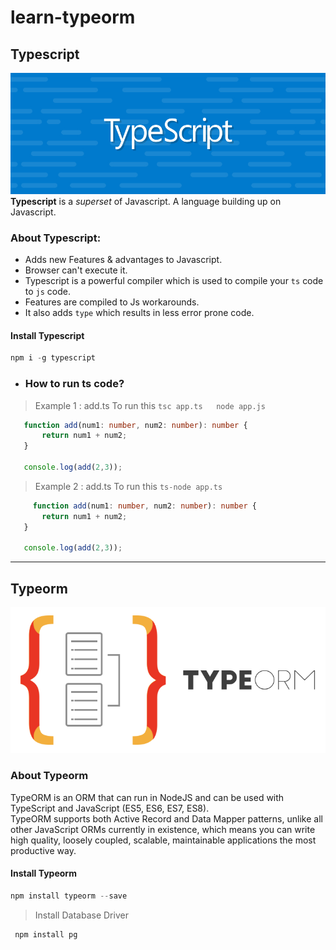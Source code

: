 # learn-typeorm
 ## Typescript
 ![Typescript](/ts.jpg)
 **Typescript**  is a *superset* of Javascript. A language building up on Javascript.
### About Typescript:
 - Adds new Features & advantages to Javascript.
 - Browser can't execute it.
 - Typescript is a powerful compiler which is used to compile your `ts` code to `js` code.
 - Features are compiled to Js workarounds.
 - It also adds `type` which results in less error prone code.

 #### Install Typescript
 ``` typescript
 npm i -g typescript
 ```

 - ### How to run ts code?
 > Example 1 : add.ts 
 > To run this `tsc app.ts   node app.js` 
 ``` typescript
    function add(num1: number, num2: number): number {
        return num1 + num2;
    }

    console.log(add(2,3));
 ```
 > Example 2 : add.ts
 > To run this `ts-node app.ts`
 ``` typescript
      function add(num1: number, num2: number): number {
        return num1 + num2;
    }

    console.log(add(2,3));
 ```
 ---
 ## Typeorm
 ![Typeorm](/typeorm.png)
 ### About Typeorm
 TypeORM is an ORM that can run in NodeJS and can be used with TypeScript and JavaScript (ES5, ES6, ES7, ES8).  
TypeORM supports both Active Record and Data Mapper patterns, unlike all other JavaScript ORMs currently in existence, which means you can write high quality, loosely coupled, scalable, maintainable applications the most productive way.

#### Install Typeorm
``` typescript
npm install typeorm --save
```
> Install Database Driver 
 ``` bash
  npm install pg
  ```
  